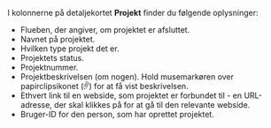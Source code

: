 <!-- markdownlint-disable-file MD041 -->
I kolonnerne på detaljekortet **Projekt** finder du følgende oplysninger:

* Flueben, der angiver, om projektet er afsluttet.
* Navnet på projektet.
* Hvilken type projekt det er.
* Projektets status.
* Projektnummer.
* Projektbeskrivelsen (om nogen). Hold musemarkøren over papirclipsikonet (![ikonet][img1]) for at få vist beskrivelsen.
* Ethvert link til en webside, som projektet er forbundet til - en URL-adresse, der skal klikkes på for at gå til den relevante webside.
* Bruger-ID for den person, som har oprettet projektet.

<!-- Referenced images -->
[img1]: ../../../media/icons/binders.png
